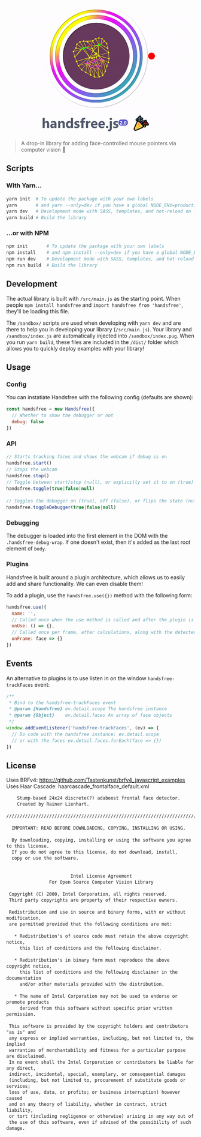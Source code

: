 <div align="center"><img src="/assets/handsfree-2.0-readme-cover.gif" alt="handsfree.js 2.0"></div>

> A drop-in library for adding face-controlled mouse pointers via computer vision 🙈

## Scripts

### With Yarn...
```bash
yarn init  # To update the package with your own labels
yarn       # and yarn --only=dev if you have a global NODE_ENV=production, the default on Windows.
yarn dev   # Development mode with SASS, templates, and hot-reload on localhost:8080
yarn build # Build the library
```

### ...or with NPM

```bash
npm init       # To update the package with your own labels
npm install    # and npm install --only=dev if you have a global NODE_ENV=production, the default on Windows.
npm run dev    # Development mode with SASS, templates, and hot-reload on localhost:8080
npm run build  # Build the library
```

## Development

The actual library is built with `/src/main.js` as the starting point. When people `npm install handsfree` and `import handsfree from 'handsfree'`, they'll be loading this file.

The `/sandbox/` scripts are used when developing with `yarn dev` and are there to help you in developing your library (`/src/main.js`). Your library and `/sandbox/index.js` are automatically injected into `/sandbox/index.pug`. When you run `yarn build`, these files are included in the `/dist/` folder which allows you to quickly deploy examples with your library!

## Usage

### Config
You can instatiate Handsfree with the following config (defaults are shown):

```js
const handsfree = new Handsfree({
  // Whether to show the debugger or not
  debug: false
})
```

### API

```js
// Starts tracking faces and shows the webcam if debug is on
handsfree.start()
// Stops the webcam
handsfree.stop()
// Toggle between start/stop (null), or explicitly set it to on (true) or off (false)
handsfree.toggle(true|false|null)

// Toggles the debugger on (true), off (false), or flips the state (null)
handsfree.toggleDebugger(true|false|null)
```

### Debugging

The debugger is loaded into the first element in the DOM with the `.handsfree-debug-wrap`. If one doesn't exist, then it's added as the last root element of `body`.

### Plugins
Handsfree is built around a plugin architecture, which allows us to easily add and share functionality. We can even disable them!

To add a plugin, use the `handsfree.use({})` method with the following form:

```js
handsfree.use({
  name: '',
  // Called once when the use method is called and after the plugin is added to the instance
  onUse: () => {},
  // Called once per frame, after calculations, along with the detected face object
  onFrame: face => {}
})
```

## Events
An alternative to plugins is to use listen in on the window `handsfree-trackFaces` event:

```js
/**
 * Bind to the handsfree-trackFaces event
 * @param {Handsfree} ev.detail.scope The handsfree instance
 * @param {Object}    ev.detail.faces An array of face objects
 */
window.addEventListener('handsfree-trackFaces', (ev) => {
  // Do code with the handsfree instance: ev.detail.scope
  // or with the faces ev.detail.faces.forEach(face => {})
})
```

## License
Uses BRFv4: https://github.com/Tastenkunst/brfv4_javascript_examples
Uses Haar Cascade: haarcascade_frontalface_default.xml

```
    Stump-based 24x24 discrete(?) adaboost frontal face detector.
    Created by Rainer Lienhart.

////////////////////////////////////////////////////////////////////////////////////////

  IMPORTANT: READ BEFORE DOWNLOADING, COPYING, INSTALLING OR USING.

  By downloading, copying, installing or using the software you agree to this license.
  If you do not agree to this license, do not download, install,
  copy or use the software.


                        Intel License Agreement
                For Open Source Computer Vision Library

 Copyright (C) 2000, Intel Corporation, all rights reserved.
 Third party copyrights are property of their respective owners.

 Redistribution and use in source and binary forms, with or without modification,
 are permitted provided that the following conditions are met:

   * Redistribution's of source code must retain the above copyright notice,
     this list of conditions and the following disclaimer.

   * Redistribution's in binary form must reproduce the above copyright notice,
     this list of conditions and the following disclaimer in the documentation
     and/or other materials provided with the distribution.

   * The name of Intel Corporation may not be used to endorse or promote products
     derived from this software without specific prior written permission.

 This software is provided by the copyright holders and contributors "as is" and
 any express or implied warranties, including, but not limited to, the implied
 warranties of merchantability and fitness for a particular purpose are disclaimed.
 In no event shall the Intel Corporation or contributors be liable for any direct,
 indirect, incidental, special, exemplary, or consequential damages
 (including, but not limited to, procurement of substitute goods or services;
 loss of use, data, or profits; or business interruption) however caused
 and on any theory of liability, whether in contract, strict liability,
 or tort (including negligence or otherwise) arising in any way out of
 the use of this software, even if advised of the possibility of such damage.
```
